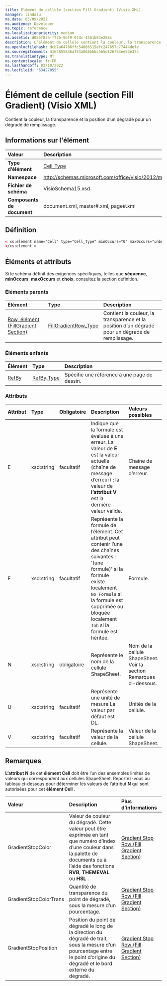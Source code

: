 ```yaml
---
title: Élément de cellule (section Fill Gradient) (Visio XML)
manager: lindalu
ms.date: 03/09/2022
ms.audience: Developer
ms.topic: reference
ms.localizationpriority: medium
ms.assetid: d085f83a-f77b-9bf9-07dc-4561b83e288c
description: L’élément de cellule contient la couleur, la transparence et la position d’un point de dégradé pour un dégradé de remplissage.
ms.openlocfilehash: dcb7a64786ffc54866515efc247657c77444defe
ms.sourcegitcommit: 4164855836af53a068bbbc5b5d126f83ee83e324
ms.translationtype: MT
ms.contentlocale: fr-FR
ms.lasthandoff: 03/10/2022
ms.locfileid: "63427055"
---
```

# <a name="cell-element-fill-gradient-section-visio-xml"></a>Élément de cellule (section Fill Gradient) (Visio XML)

Contient la couleur, la transparence et la position d’un dégradé pour un dégradé de remplissage.
  
## <a name="element-information"></a>Informations sur l'élément

|**Valeur**|**Description**|
|:-----|:-----|
|**Type d’élément** <br/> |[Cell_Type](cell_type-complextypevisio-xml.md) <br/> |
|**Namespace** <br/> |http://schemas.microsoft.com/office/visio/2012/main  <br/> |
|**Fichier de schéma** <br/> |VisioSchema15.xsd  <br/> |
|**Composants de document** <br/> |document.xml, master#.xml, page#.xml  <br/> |
   
## <a name="definition"></a>Définition

```XML
< xs:element name="Cell" type="Cell_Type" minOccurs="0" maxOccurs="unbounded" >
</xs:element >
```

## <a name="elements-and-attributes"></a>Éléments et attributs

Si le schéma définit des exigences spécifiques, telles que **séquence**, **minOccurs**, **maxOccurs** et **choix**, consultez la section définition. 
  
### <a name="parent-elements"></a>Éléments parents

|**Élément**|**Type**|**Description**|
|:-----|:-----|:-----|
|[Row, élément (FillGradient Section)](row-element-fill-gradient-sectionvisio-xml.md) <br/> |[FillGradientRow_Type](fillgradientrow_type-complextypevisio-xml.md) <br/> |Contient la couleur, la transparence et la position d’un dégradé pour un dégradé de remplissage. |
   
### <a name="child-elements"></a>Éléments enfants

|**Élément**|**Type**|**Description**|
|:-----|:-----|:-----|
|[RefBy](refby-element-cell_type-complextypevisio-xml.md) <br/> |[RefBy_Type](refby_type-complextypevisio-xml.md) <br/> |Spécifie une référence à une page de dessin. |
   
### <a name="attributes"></a>Attributs

|**Attribut**|**Type**|**Obligatoire**|**Description**|**Valeurs possibles**|
|:-----|:-----|:-----|:-----|:-----|
|E  <br/> |xsd:string  <br/> |facultatif  <br/> |Indique que la formule est évaluée à une erreur. La valeur de **E** est la valeur actuelle (chaîne de message d’erreur) ; la valeur de **l’attribut V** est la dernière valeur valide. |Chaîne de message d’erreur. |
|F  <br/> |xsd:string  <br/> |facultatif  <br/> | Représente la formule de l’élément. Cet attribut peut contenir l’une des chaînes suivantes :  <br/>  '(une formule)' si la formule existe localement  <br/>  `No Formula` si la formule est supprimée ou bloquée localement  <br/>  `Inh` si la formule est héritée. |Formule. |
|N  <br/> |xsd:string  <br/> |obligatoire  <br/> |Représente le nom de la cellule ShapeSheet. |Nom de la cellule ShapeSheet. Voir la section Remarques ci-dessous. |
|U  <br/> |xsd:string  <br/> |facultatif  <br/> |Représente une unité de mesure La valeur par défaut est DL. |Unités de la cellule. |
|V  <br/> |xsd:string  <br/> |facultatif  <br/> |Représente la valeur de la cellule. |Valeur de la cellule ShapeSheet. |
   
## <a name="remarks"></a>Remarques

**L’attribut N** de cet **élément Cell** doit être l’un des ensembles limités de valeurs qui correspondent aux cellules ShapeSheet. Reportez-vous au tableau ci-dessous pour déterminer les valeurs de l’attribut **N** qui sont autorisées pour cet **élément Cell** . 
  
|**Valeur**|**Description**|**Plus d’informations**|
|:-----|:-----|:-----|
|GradientStopColor  <br/> |Valeur de couleur du dégradé. Cette valeur peut être exprimée en tant que numéro d’index d’une couleur dans la palette de documents ou à l’aide des fonctions **RVB**, **THEMEVAL** ou **HSL** . |[Gradient Stop Row (Fill Gradient Section)](gradient-stop-row-fill-gradient-section.md) <br/> |
|GradientStopColorTrans  <br/> |Quantité de transparence du point de dégradé, sous la mesure d’un pourcentage. |[Gradient Stop Row (Fill Gradient Section)](gradient-stop-row-fill-gradient-section.md) <br/> |
|GradientStopPosition  <br/> |Position du point de dégradé le long de la direction du dégradé de trait, sous la mesure d’un pourcentage entre le point d’origine du dégradé et le bord externe du dégradé. |[Gradient Stop Row (Fill Gradient Section)](gradient-stop-row-fill-gradient-section.md) <br/> |  

